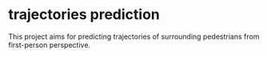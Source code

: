 # trajectories prediction

This project aims for predicting trajectories of surrounding pedestrians from first-person perspective.
